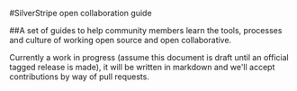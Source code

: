 #SilverStripe open collaboration guide

##A set of guides to help community members learn the tools, processes and culture of working open source and open collaborative.

Currently a work in progress (assume this document is draft until an official tagged release is made), it will be written in markdown and we'll accept contributions by way of pull requests.
